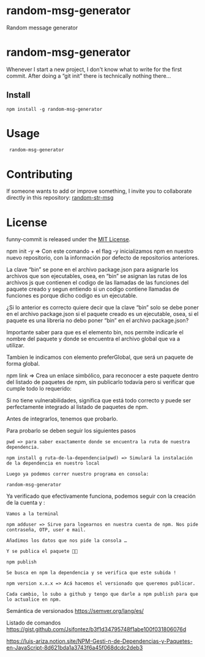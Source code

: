# random-msg-generator
Random message generator

# random-msg-generator

Whenever I start a new project, I don't know what to write for the first commit. After doing a “git init” there is technically nothing there...

## Install

```npm
npm install -g random-msg-generator
```

# Usage

```bash
 random-msg-generator
```

# Contributing

If someone wants to add or improve something, I invite you to collaborate directly in this repository: [random-str-msg](https://github.com/gndx/random-str-msg)

# License

funny-commit is released under the [MIT License](https://opensource.org/licenses/MIT).


npm init -y => Con este comando + el flag -y inicializamos npm en nuestro nuevo repositorio, con la información por defecto de repositorios anteriores.

La clave “bin” se pone en el archivo package.json para asignarle los archivos que son ejecutables, osea, en “bin” se asignan las rutas de los archivos js que contienen el codigo de las llamadas de las funciones del paquete creado y segun entiendo si un codigo contiene llamadas de funciones es porque dicho codigo es un ejecutable.

¿Si lo anterior es correcto quiere decir que la clave “bin” solo se debe poner en el archivo package.json si el paquete creado es un ejecutable, osea, si el paquete es una libreria no debo poner “bin” en el archivo package.json?

Importante saber para que es el elemento bin, nos permite indicarle el nombre del paquete y donde se encuentra el archivo global que va a utilizar.

Tambien le indicamos con elemento preferGlobal, que será un paquete de forma global.

npm link => Crea un enlace simbólico, para reconocer a este paquete dentro del listado de paquetes de npm, sin publicarlo todavía pero si verificar que cumple todo lo requerido:

Si no tiene vulnerabilidades, significa que está todo correcto y puede ser perfectamente integrado al listado de paquetes de npm.

Antes de integrarlos, tenemos que probarlo.

Para probarlo se deben seguir los siguientes pasos

    pwd => para saber exactamente donde se encuentra la ruta de nuestra dependencia.

    npm install g ruta-de-la-dependencia(pwd) => Simulará la instalación de la dependencia en nuestro local

    Luego ya podemos correr nuestro programa en consola:

    random-msg-generator

Ya verificado que efectivamente funciona, podemos seguir con la creación de la cuenta y :

    Vamos a la terminal

    npm adduser => Sirve para logearnos en nuestra cuenta de npm. Nos pide contraseña, OTP, user e mail.

    Añadimos los datos que nos pide la consola …

    Y se publica el paquete 🙌🏻

    npm publish

    Se busca en npm la dependencia y se verifica que este subida !

    npm version x.x.x => Acá hacemos el versionado que queremos publicar.

    Cada cambio, lo subo a github y tengo que darle a npm publish para que lo actualice en npm.




Semántica de versionados
    https://semver.org/lang/es/

Listado de comandos
    https://gist.github.com/Jsifontez/b3f1d34795748f1abe100f031806076d

https://luis-ariza.notion.site/NPM-Gesti-n-de-Dependencias-y-Paquetes-en-JavaScript-8d621bda1a3743f6a45f068dcdc2deb3


